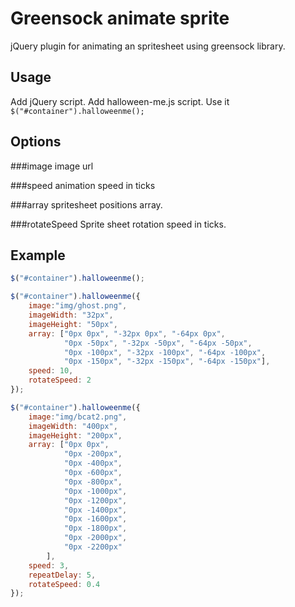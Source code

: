 # Greensock animate sprite
jQuery plugin for animating an spritesheet using greensock library.

## Usage

Add jQuery script.
Add halloween-me.js script.
Use it `$("#container").halloweenme();`

## Options

###image
image url

###speed
animation speed in ticks

###array
spritesheet positions array.

###rotateSpeed
Sprite sheet rotation speed in ticks.


## Example
```javascript		
$("#container").halloweenme();
```
```javascript		
$("#container").halloweenme({
	image:"img/ghost.png", 
	imageWidth: "32px",
	imageHeight: "50px",            
	array: ["0px 0px", "-32px 0px", "-64px 0px", 
			"0px -50px", "-32px -50px", "-64px -50px",
			"0px -100px", "-32px -100px", "-64px -100px",
			"0px -150px", "-32px -150px", "-64px -150px"],
	speed: 10,
	rotateSpeed: 2
});
```
```javascript	
$("#container").halloweenme({
	image:"img/bcat2.png", 
	imageWidth: "400px",
	imageHeight: "200px",            
	array: ["0px 0px", 
			"0px -200px", 
			"0px -400px", 
			"0px -600px",
			"0px -800px",
			"0px -1000px",
			"0px -1200px",
			"0px -1400px",
			"0px -1600px",
			"0px -1800px",
			"0px -2000px",
			"0px -2200px"
		],
	speed: 3,
	repeatDelay: 5,
	rotateSpeed: 0.4
});
```
